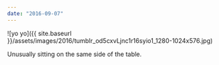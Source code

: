 ```yaml
---
date: "2016-09-07"
---
```


![yo yo]({{ site.baseurl }}/assets/images/2016/tumblr_od5cxvLjnc1r16syio1_1280-1024x576.jpg)

Unusually sitting on the same side of the table.
